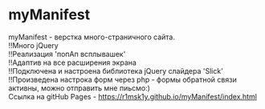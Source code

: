 # myManifest
myManifest - верстка много-страничного сайта.</br>
!!Много jQuery</br>
!!Реализация 'попАп всплывашек'</br>
!!Адаптив на все расширения экрана</br>
!!Подключена и настроена библиотека jQuery слайдера 'Slick'</br>
!!Произведена настрока форм через php - формы обратной связи активны, можно отправить мне пиьсмо:)</br>
Ссылка на gitHub Pages - https://r1msk1y.github.io/myManifest/index.html

